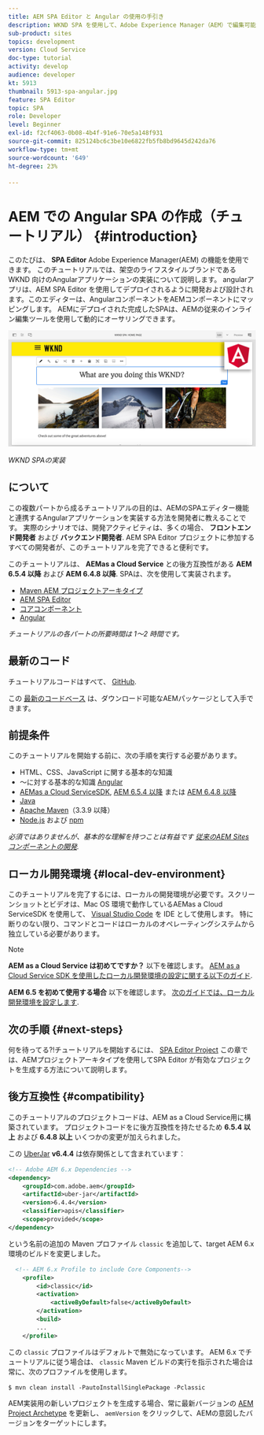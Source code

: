 ```yaml
---
title: AEM SPA Editor と Angular の使用の手引き
description: WKND SPA を使用して、Adobe Experience Manager（AEM）で編集可能な最初の Angular シングルページアプリケーション（SPA）を作成します。
sub-product: sites
topics: development
version: Cloud Service
doc-type: tutorial
activity: develop
audience: developer
kt: 5913
thumbnail: 5913-spa-angular.jpg
feature: SPA Editor
topic: SPA
role: Developer
level: Beginner
exl-id: f2cf4063-0b08-4b4f-91e6-70e5a148f931
source-git-commit: 825124bc6c3be10e6822fb5fb8bd9645d242da76
workflow-type: tm+mt
source-wordcount: '649'
ht-degree: 23%

---
```


# AEM での Angular SPA の作成（チュートリアル） {#introduction}

このたびは、 **SPA Editor** Adobe Experience Manager(AEM) の機能を使用できます。 このチュートリアルでは、架空のライフスタイルブランドである WKND 向けのAngularアプリケーションの実装について説明します。 angularアプリは、AEM SPA Editor を使用してデプロイされるように開発および設計されます。このエディターは、AngularコンポーネントをAEMコンポーネントにマッピングします。 AEMにデプロイされた完成したSPAは、AEMの従来のインライン編集ツールを使用して動的にオーサリングできます。

![最終的なSPAの実装](assets/wknd-spa-implementation.png)

*WKND SPAの実装*

## について

この複数パートから成るチュートリアルの目的は、AEMのSPAエディター機能と連携するAngularアプリケーションを実装する方法を開発者に教えることです。 実際のシナリオでは、開発アクティビティは、多くの場合、 **フロントエンド開発者** および **バックエンド開発者**. AEM SPA Editor プロジェクトに参加するすべての開発者が、このチュートリアルを完了できると便利です。

このチュートリアルは、 **AEMas a Cloud Service** との後方互換性がある **AEM 6.5.4 以降** および **AEM 6.4.8 以降**. SPAは、次を使用して実装されます。

* [Maven AEM プロジェクトアーキタイプ](https://experienceleague.adobe.com/docs/experience-manager-core-components/using/developing/archetype/overview.html?lang=ja)
* [AEM SPA Editor](https://experienceleague.adobe.com/docs/experience-manager-65/developing/headless/spas/spa-walkthrough.html#content-editing-experience-with-spa)
* [コアコンポーネント](https://experienceleague.adobe.com/docs/experience-manager-core-components/using/introduction.html?lang=ja)
* [Angular](https://angular.io/)

*チュートリアルの各パートの所要時間は 1～2 時間です。*

## 最新のコード

チュートリアルコードはすべて、 [GitHub](https://github.com/adobe/aem-guides-wknd-spa).

この [最新のコードベース](https://github.com/adobe/aem-guides-wknd-spa/releases) は、ダウンロード可能なAEMパッケージとして入手できます。

## 前提条件

このチュートリアルを開始する前に、次の手順を実行する必要があります。

* HTML、CSS、JavaScript に関する基本的な知識
* ～に対する基本的な知識 [Angular](https://angular.io/)
* [AEMas a Cloud ServiceSDK](https://experienceleague.adobe.com/docs/experience-manager-learn/cloud-service/local-development-environment-set-up/aem-runtime.html?lang=ja#download-the-aem-as-a-cloud-service-sdk), [AEM 6.5.4 以降](https://helpx.adobe.com/experience-manager/aem-releases-updates.html#65) または [AEM 6.4.8 以降](https://helpx.adobe.com/experience-manager/aem-releases-updates.html#64)
* [Java](https://downloads.experiencecloud.adobe.com/content/software-distribution/en/general.html)
* [Apache Maven](https://maven.apache.org/)（3.3.9 以降）
* [Node.js](https://nodejs.org/ja/) および [npm](https://www.npmjs.com/)

*必須ではありませんが、基本的な理解を持つことは有益です [従来のAEM Sitesコンポーネントの開発](https://experienceleague.adobe.com/docs/experience-manager-learn/getting-started-wknd-tutorial-develop/overview.html?lang=ja).*

## ローカル開発環境 {#local-dev-environment}

このチュートリアルを完了するには、ローカルの開発環境が必要です。スクリーンショットとビデオは、Mac OS 環境で動作しているAEMas a Cloud ServiceSDK を使用して、 [Visual Studio Code](https://code.visualstudio.com/) を IDE として使用します。 特に断りのない限り、コマンドとコードはローカルのオペレーティングシステムから独立している必要があります。

>[!NOTE]
>
> **AEM as a Cloud Service は初めてですか？** 以下を確認します。 [AEM as a Cloud Service SDK を使用したローカル開発環境の設定に関する以下のガイド](https://experienceleague.adobe.com/docs/experience-manager-learn/cloud-service/local-development-environment-set-up/overview.html?lang=ja).
>
> **AEM 6.5 を初めて使用する場合** 以下を確認します。 [次のガイドでは、ローカル開発環境を設定します](https://experienceleague.adobe.com/docs/experience-manager-learn/foundation/development/set-up-a-local-aem-development-environment.html?lang=ja).

## 次の手順 {#next-steps}

何を待ってる?!チュートリアルを開始するには、 [SPA Editor Project](create-project.md) この章では、AEMプロジェクトアーキタイプを使用してSPA Editor が有効なプロジェクトを生成する方法について説明します。

## 後方互換性 {#compatibility}

このチュートリアルのプロジェクトコードは、AEM as a Cloud Service用に構築されています。 プロジェクトコードをに後方互換性を持たせるため **6.5.4 以上** および **6.4.8 以上** いくつかの変更が加えられました。

この [UberJar](https://experienceleague.adobe.com/docs/experience-manager-65/developing/devtools/ht-projects-maven.html#what-is-the-uberjar) **v6.4.4** は依存関係として含まれています：

```xml
<!-- Adobe AEM 6.x Dependencies -->
<dependency>
    <groupId>com.adobe.aem</groupId>
    <artifactId>uber-jar</artifactId>
    <version>6.4.4</version>
    <classifier>apis</classifier>
    <scope>provided</scope>
</dependency>
```

という名前の追加の Maven プロファイル `classic` を追加して、target AEM 6.x 環境のビルドを変更しました。

```xml
  <!-- AEM 6.x Profile to include Core Components-->
    <profile>
        <id>classic</id>
        <activation>
            <activeByDefault>false</activeByDefault>
        </activation>
        <build>
        ...
    </profile>
```

この `classic` プロファイルはデフォルトで無効になっています。 AEM 6.x でチュートリアルに従う場合は、 `classic` Maven ビルドの実行を指示された場合は常に、次のプロファイルを使用します。

```shell
$ mvn clean install -PautoInstallSinglePackage -Pclassic
```

AEM実装用の新しいプロジェクトを生成する場合、常に最新バージョンの [AEM Project Archetype](https://github.com/adobe/aem-project-archetype) を更新し、 `aemVersion` をクリックして、AEMの意図したバージョンをターゲットにします。
